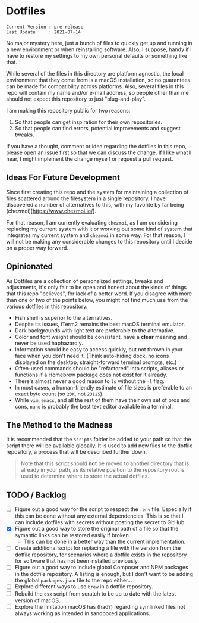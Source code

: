 # Dotfiles

```
Current Version : pre-release
Last Update     : 2021-07-14
```

No major mystery here, just a bunch of files to quickly get up and running in a
new environment or when reinstalling software. Also, I suppose, handy if I have
to restore my settings to my own personal defaults or something like that.

While several of the files in this directory are platform agnostic, the local
environment that they come from is a macOS installation, so no guarantees can
be made for compatibility across platforms. Also, several files in this repo
will contain my name and/or e-mail address, so people other than me should not
expect this repository to just "plug-and-play".

I am making this repository public for two reasons:

1. So that people can get inspiration for their own repositories.
2. So that people can find errors, potential improvements and suggest tweaks.

If you have a thought, comment or idea regarding the dotfiles in this repo,
please open an issue first so that we can discuss the change. If I like what I
hear, I might implement the change myself or request a pull request.

## Ideas For Future Development

Since first creating this repo and the system for maintaining a collection of
files scattered around the filesystem in a single repository, I have discovered
a number of alternatives to this, with my favorite by far being
(chezmoi)[https://www.chezmoi.io/].

For that reason, I am currently evaluating `chezmoi`, as I am considering
replacing my current system with it or working out some kind of system that
integrates my current system and `chezmoi` in some way. For that reason, I will
not be making any considerable changes to this repository until I decide on a
proper way forward.

## Opinionated

As Dotfiles are a collection of personalized settings, tweaks and adjustments,
it's only fair to be open and honest about the kinds of things that this repo
"believes", for lack of a better word. If you disagree with more than one or
two of the points below, you might not find much use from the various dotfiles
in this repository.

- Fish shell is superior to the alternatives.
- Despite its issues, iTerm2 remains the best macOS terminal emulator.
- Dark backgrounds with light text are preferable to the alternative.
- Color and font weight should be consistent, have a **clear** meaning and
  never be used haphazardly.
- Information should be easy to access quickly, but not thrown in your face
  when you don't need it. (Think auto-hiding dock, no icons displayed on the
  desktop, straight-forward terminal prompts, etc.)
- Often-used commands should be "refactored" into scripts, aliases or
  functions if a Homebrew package does not exist for it already.
- There's almost never a good reason to `ls` without the `-l` flag.
- In most cases, a human-friendly estimate of file sizes is preferable to an
  exact byte count (so `23K`, not `23125`).
- While `vim`, `emacs`, and all the rest of them have their own set of pros and
  cons, `nano` is probably the best text editor available in a terminal.

## The Method to the Madness

It is recommended that the `scripts` folder be added to your path so that the
script there will be available globally. It is used to add new files to the
dotfile repository, a process that will be described further down.

> Note that this script should **not** be moved to another directory that is
> already in your path, as its relative position to the repository root is
> used to determine where to store the actual dotfiles.

## TODO / Backlog

- [ ] Figure out a good way for the script to respect the `.env` file.
  Especially if this can be done without any external dependencies. This is so
  that I can include dotfiles with secrets without posting the secret to
  GitHub.
- [X] Figure out a good way to store the original path of a file so that the
  symantic links can be restored easily if broken.
  - This can be done in a better way than the current implementation.
- [ ] Create additional script for replacing a file with the version from the
  dotfile repository, for scenarios where a dotfile exists in the repository
  for software that has not been installed previously.
- [ ] Figure out a good way to include global Composer and NPM packages in the
  dotfile repository. A listing is enough, but I don't want to be adding the
  global `packages.json` file to the repo either...
- [ ] Explore different ways to use `brew` in a dotfile repository.
- [ ] Rebuild the `osx` script from scratch to be up to date with the latest
  version of macOS.
- [ ] Explore the limitation macOS has (had?) regarding symlinked files not
  always working as intended in sandboxed applications.

